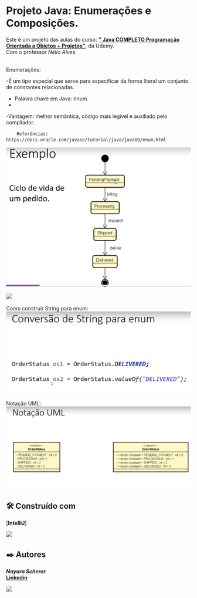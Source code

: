 # Projeto Java: Enumerações e Composições.
Este é um projeto das aulas do curso: [**"
Java COMPLETO Programação Orientada a Objetos + Projetos"**](https://www.udemy.com/course/java-curso-completo/learn/lecture/33226456?start=90#content),
da Udemy.</br>
Com o professor _Nélio Alves._</br></br>

Enumerações:

-É um tipo especial que serve para
especificar de forma literal um conjunto de constantes relacionadas.

- Palavra chave em Java: enum.
- 
-Vantagem: melhor semântica, código mais legível e auxiliado pelo compilador.

        Referências: https://docs.oracle.com/javase/tutorial/java/javaOO/enum.html
![img.png](img.png)

![](https://raw.githubusercontent.com/andreasbm/readme/master/assets/lines/rainbow.png)

 Como construir String para enum:
![img_1.png](img_1.png)

Notação UML:
![img_2.png](img_2.png)



## 🛠️ Construído com

[**IntelliJ**]



![](https://raw.githubusercontent.com/andreasbm/readme/master/assets/lines/rainbow.png)
## ✒️ Autores
**_Nayara Scherer._**</br>
[**Linkedin**](https://www.linkedin.com/in/nayara-scherer-5b894924a/)

![](https://raw.githubusercontent.com/andreasbm/readme/master/assets/lines/rainbow.png)


